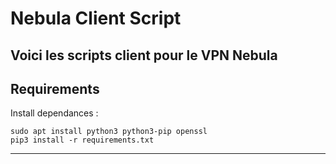 # Nebula Client Script

Voici les scripts client pour le VPN Nebula
---

## Requirements

Install dependances :
```console
sudo apt install python3 python3-pip openssl 
pip3 install -r requirements.txt
```



---
